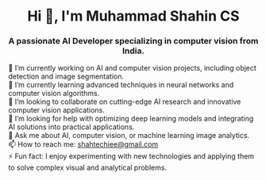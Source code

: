 <h1 align="center">Hi 👋, I'm Muhammad Shahin CS</h1>
<h3 align="center">A passionate AI Developer specializing in computer vision from India.</h3>




<p>
  🔭 I’m currently working on AI and computer vision projects, including object detection and image segmentation.<br>
  🌱 I’m currently learning advanced techniques in neural networks and computer vision algorithms.<br>
  👯 I’m looking to collaborate on cutting-edge AI research and innovative computer vision applications.<br>
  🤔 I’m looking for help with optimizing deep learning models and integrating AI solutions into practical applications.<br>
  💬 Ask me about AI, computer vision, or machine learning image analytics.<br>
  📫 How to reach me: <a href="mailto:shahtechiee@gmail.com">shahtechiee@gmail.com</a><br>
  ⚡ Fun fact: I enjoy experimenting with new technologies and applying them to solve complex visual and analytical problems.
</p>
